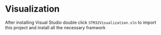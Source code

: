 # Visualization

After installing Visual Studio double click `STM32Visualization.sln` to import this project and install all the necessary framwork
